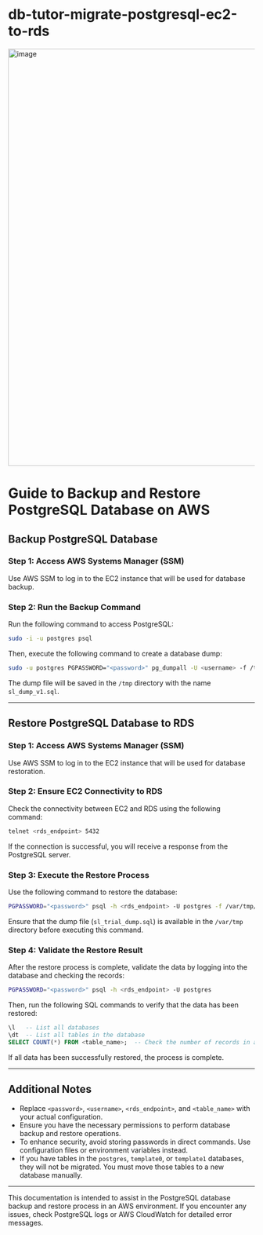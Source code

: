 # db-tutor-migrate-postgresql-ec2-to-rds


<img width="850" alt="image" src="https://github.com/user-attachments/assets/5b994348-e5bd-4763-b821-f1f95c914633" />


# Guide to Backup and Restore PostgreSQL Database on AWS

## Backup PostgreSQL Database

### Step 1: Access AWS Systems Manager (SSM)
Use AWS SSM to log in to the EC2 instance that will be used for database backup.

### Step 2: Run the Backup Command
Run the following command to access PostgreSQL:
```sh
sudo -i -u postgres psql
```
Then, execute the following command to create a database dump:
```sh
sudo -u postgres PGPASSWORD="<password>" pg_dumpall -U <username> -f /tmp/sl_dump_v1.sql
```
The dump file will be saved in the `/tmp` directory with the name `sl_dump_v1.sql`.

---

## Restore PostgreSQL Database to RDS

### Step 1: Access AWS Systems Manager (SSM)
Use AWS SSM to log in to the EC2 instance that will be used for database restoration.

### Step 2: Ensure EC2 Connectivity to RDS
Check the connectivity between EC2 and RDS using the following command:
```sh
telnet <rds_endpoint> 5432
```
If the connection is successful, you will receive a response from the PostgreSQL server.

### Step 3: Execute the Restore Process
Use the following command to restore the database:
```sh
PGPASSWORD="<password>" psql -h <rds_endpoint> -U postgres -f /var/tmp/sl_trial_dump.sql
```
Ensure that the dump file (`sl_trial_dump.sql`) is available in the `/var/tmp` directory before executing this command.

### Step 4: Validate the Restore Result
After the restore process is complete, validate the data by logging into the database and checking the records:
```sh
PGPASSWORD="<password>" psql -h <rds_endpoint> -U postgres
```
Then, run the following SQL commands to verify that the data has been restored:
```sql
\l   -- List all databases
\dt  -- List all tables in the database
SELECT COUNT(*) FROM <table_name>;  -- Check the number of records in a table
```

If all data has been successfully restored, the process is complete.

---

## Additional Notes
- Replace `<password>`, `<username>`, `<rds_endpoint>`, and `<table_name>` with your actual configuration.
- Ensure you have the necessary permissions to perform database backup and restore operations.
- To enhance security, avoid storing passwords in direct commands. Use configuration files or environment variables instead.
- If you have tables in the `postgres`, `template0`, or `template1` databases, they will not be migrated. You must move those tables to a new database manually.

---

This documentation is intended to assist in the PostgreSQL database backup and restore process in an AWS environment. If you encounter any issues, check PostgreSQL logs or AWS CloudWatch for detailed error messages.


